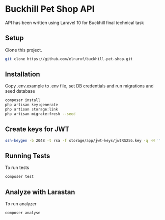 # Buckhill Pet Shop API

API has been written using Laravel 10 for Buckhill final technical task

## Setup

Clone this project.

```bash
git clone https://github.com/elnurxf/buckhill-pet-shop.git
```

## Installation

Copy .env.example to .env file, set DB credentials and run migrations and seed database

```bash
composer install
php artisan key:generate
php artisan storage:link
php artisan migrate:fresh --seed
```

## Create keys for JWT

```bash
ssh-keygen -b 2048 -t rsa -f storage/app/jwt-keys/jwtRS256.key -q -N '""'
````

## Running Tests

To run tests

```bash
composer test
```

## Analyze with Larastan

To run analyzer

```bash
composer analyse
```
